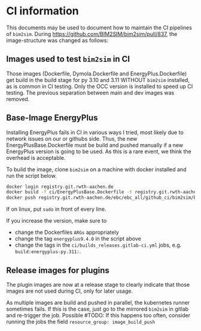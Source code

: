 # CI information

This documents may be used to document how to maintain the CI pipelines of `bim2sim`.
During https://github.com/BIM2SIM/bim2sim/pull/837, the image-structure was changed as follows:


## Images used to test `bim2sim` in CI
Those images (Dockerfile, Dymola.Dockerfile and EnergyPlus.Dockerfile) get build in 
the build stage for py 3.10 and 3.11 WITHOUT `bim2sim` installed, 
as is common in CI testing. 
Only the OCC version is installed to speed up CI testing.
The previous separation between main and dev images was removed. 

## Base-Image EnergyPlus
Installing EnergyPlus fails in CI in various ways I tried, 
most likely due to network issues on our or githubs side. 
Thus, the new EnergyPlusBase.Dockerfile must be build and pushed manually if a new EnergyPlus version is going to be used. 
As this is a rare event, we think the overhead is acceptable.

To build the image, clone `bim2sim` on a machine with docker installed and run the script below.
```bash
docker login registry.git.rwth-aachen.de
docker build -f ci/EnergyPlusBase.Dockerfile -t registry.git.rwth-aachen.de/ebc/ebc_all/github_ci/bim2sim/bim2sim:energyplus9.4.0 .
docker push registry.git.rwth-aachen.de/ebc/ebc_all/github_ci/bim2sim/bim2sim:energyplus9.4.0
```
If on linux, put `sudo` in front of every line.

If you increase the version, make sure to 
- change the Dockerfiles `ARGs` appropriately
- change the tag `energyplus9.4.0` in the script above
- change the tags in the `ci/builds_releases.gitlab-ci.yml` jobs, e.g. `build:energyplus-py.311:`.


## Release images for plugins
The plugin images are now at a release stage to clearly indicate 
that those images are not used during CI, only for later usage.

As multiple images are build and pushed in parallel, the kubernetes runner sometimes fails. 
If this is the case, just go to the mirrored `bim2sim` in gitlab and re-trigger the job.
Possible #TODO: If this happens too often, consider running the jobs the field `resource_group: image_build_push`

